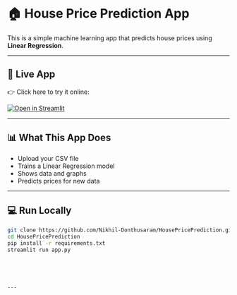 # 🏠 House Price Prediction App

This is a simple machine learning app that predicts house prices using **Linear Regression**.

---

## 🚀 Live App

👉 Click here to try it online:

[![Open in Streamlit](https://static.streamlit.io/badges/streamlit_badge_black_white.svg)](https://housepriceprediction-daxszczwjnjx3y8wgcrsqm.streamlit.app/)

---

## 📊 What This App Does

- Upload your CSV file
- Trains a Linear Regression model
- Shows data and graphs
- Predicts prices for new data

---

## 💻 Run Locally

```bash
git clone https://github.com/Nikhil-Donthusaram/HousePricePrediction.git
cd HousePricePrediction
pip install -r requirements.txt
streamlit run app.py





---
